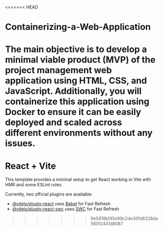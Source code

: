 <<<<<<< HEAD
# Containerizing-a-Web-Application

The main objective is to develop a minimal viable product (MVP) of the project management web application using HTML, CSS, and JavaScript.
Additionally, you will containerize this application using Docker to ensure it can be easily deployed and scaled across different environments 
without any issues.
=======
# React + Vite

This template provides a minimal setup to get React working in Vite with HMR and some ESLint rules.

Currently, two official plugins are available:

- [@vitejs/plugin-react](https://github.com/vitejs/vite-plugin-react/blob/main/packages/plugin-react/README.md) uses [Babel](https://babeljs.io/) for Fast Refresh
- [@vitejs/plugin-react-swc](https://github.com/vitejs/vite-plugin-react-swc) uses [SWC](https://swc.rs/) for Fast Refresh
>>>>>>> 9e5418bf45e99c2de30fd6328da560f2441d8087
